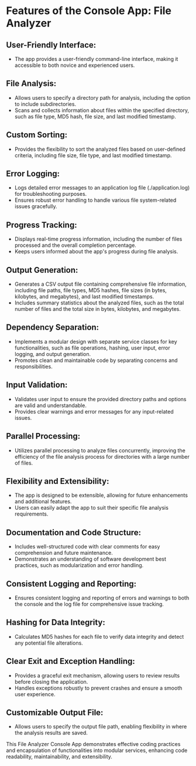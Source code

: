 # Features of the Console App: File Analyzer

## User-Friendly Interface:

- The app provides a user-friendly command-line interface, making it accessible to both novice and experienced users.

## File Analysis:

- Allows users to specify a directory path for analysis, including the option to include subdirectories.
- Scans and collects information about files within the specified directory, such as file type, MD5 hash, file size, and last modified timestamp.

## Custom Sorting:

- Provides the flexibility to sort the analyzed files based on user-defined criteria, including file size, file type, and last modified timestamp.

## Error Logging:

- Logs detailed error messages to an application log file (./application.log) for troubleshooting purposes.
- Ensures robust error handling to handle various file system-related issues gracefully.

## Progress Tracking:

- Displays real-time progress information, including the number of files processed and the overall completion percentage.
- Keeps users informed about the app's progress during file analysis.

## Output Generation:

- Generates a CSV output file containing comprehensive file information, including file paths, file types, MD5 hashes, file sizes (in bytes, kilobytes, and megabytes), and last modified timestamps.
- Includes summary statistics about the analyzed files, such as the total number of files and the total size in bytes, kilobytes, and megabytes.

## Dependency Separation:

- Implements a modular design with separate service classes for key functionalities, such as file operations, hashing, user input, error logging, and output generation.
- Promotes clean and maintainable code by separating concerns and responsibilities.

## Input Validation:

- Validates user input to ensure the provided directory paths and options are valid and understandable.
- Provides clear warnings and error messages for any input-related issues.

## Parallel Processing:

- Utilizes parallel processing to analyze files concurrently, improving the efficiency of the file analysis process for directories with a large number of files.

## Flexibility and Extensibility:

- The app is designed to be extensible, allowing for future enhancements and additional features.
- Users can easily adapt the app to suit their specific file analysis requirements.

## Documentation and Code Structure:

- Includes well-structured code with clear comments for easy comprehension and future maintenance.
- Demonstrates an understanding of software development best practices, such as modularization and error handling.

## Consistent Logging and Reporting:

- Ensures consistent logging and reporting of errors and warnings to both the console and the log file for comprehensive issue tracking.

## Hashing for Data Integrity:

- Calculates MD5 hashes for each file to verify data integrity and detect any potential file alterations.

## Clear Exit and Exception Handling:

- Provides a graceful exit mechanism, allowing users to review results before closing the application.
- Handles exceptions robustly to prevent crashes and ensure a smooth user experience.

## Customizable Output File:

- Allows users to specify the output file path, enabling flexibility in where the analysis results are saved.

This File Analyzer Console App demonstrates effective coding practices and encapsulation of functionalities into modular services, enhancing code readability, maintainability, and extensibility.
